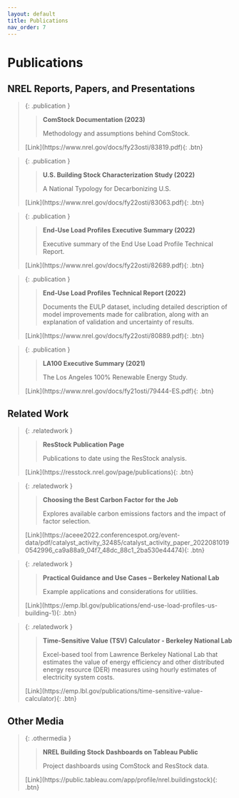 ```yaml
---
layout: default
title: Publications
nav_order: 7
---
```


# Publications

## NREL Reports, Papers, and Presentations

> {: .publication }
>> **ComStock Documentation (2023)**
>>
>> Methodology and assumptions behind ComStock.
>
><span class="fs-2">
>[Link](https://www.nrel.gov/docs/fy23osti/83819.pdf){: .btn}
></span>

> {: .publication }
>> **U.S. Building Stock Characterization Study (2022)**
>>
>> A National Typology for Decarbonizing U.S.
>
><span class="fs-2">
>[Link](https://www.nrel.gov/docs/fy22osti/83063.pdf){: .btn}
></span>

>{: .publication }
>> **End-Use Load Profiles Executive Summary (2022)**
>>
>> Executive summary of the End Use Load Profile Technical Report.
>
><span class="fs-2">
>[Link](https://www.nrel.gov/docs/fy22osti/82689.pdf){: .btn}
></span>

>{: .publication }
>> **End-Use Load Profiles Technical Report (2022)**
>>
>> Documents the EULP dataset, including detailed description of model improvements made for calibration, along with an explanation of validation and uncertainty of results.
>
><span class="fs-2">
>[Link](https://www.nrel.gov/docs/fy22osti/80889.pdf){: .btn}
></span>

>{: .publication }
>> **LA100 Executive Summary (2021)**
>>
>> The Los Angeles 100% Renewable Energy Study.
>
><span class="fs-2">
>[Link](https://www.nrel.gov/docs/fy21osti/79444-ES.pdf){: .btn}
></span>

## Related Work

>{: .relatedwork }
>> **ResStock Publication Page**
>>
>> Publications to date using the ResStock analysis.
>
><span class="fs-2">
>[Link](https://resstock.nrel.gov/page/publications){: .btn}
></span>

>{: .relatedwork }
>> **Choosing the Best Carbon Factor for the Job**
>>
>> Explores available carbon emissions factors and the impact of factor selection.
>
><span class="fs-2">
>[Link](https://aceee2022.conferencespot.org/event-data/pdf/catalyst_activity_32485/catalyst_activity_paper_20220810190542996_ca9a88a9_04f7_48dc_88c1_2ba530e44474){: .btn}
></span>

>{: .relatedwork }
>> **Practical Guidance and Use Cases – Berkeley National Lab**
>>
>> Example applications and considerations for utilities.
>
><span class="fs-2">
>[Link](https://emp.lbl.gov/publications/end-use-load-profiles-us-building-1){: .btn}
></span>

>{: .relatedwork }
>> **Time-Sensitive Value (TSV) Calculator - Berkeley National Lab**
>>
>> Excel-based tool from Lawrence Berkeley National Lab that estimates the value of energy efficiency and other distributed energy resource (DER) measures using hourly estimates of electricity system costs.
>
><span class="fs-2">
>[Link](https://emp.lbl.gov/publications/time-sensitive-value-calculator){: .btn}
></span>

## Other Media

>{: .othermedia }
>> **NREL Building Stock Dashboards on Tableau Public**
>>
>> Project dashboards using ComStock and ResStock data.
>
><span class="fs-2">
>[Link](https://public.tableau.com/app/profile/nrel.buildingstock){: .btn}
></span>


